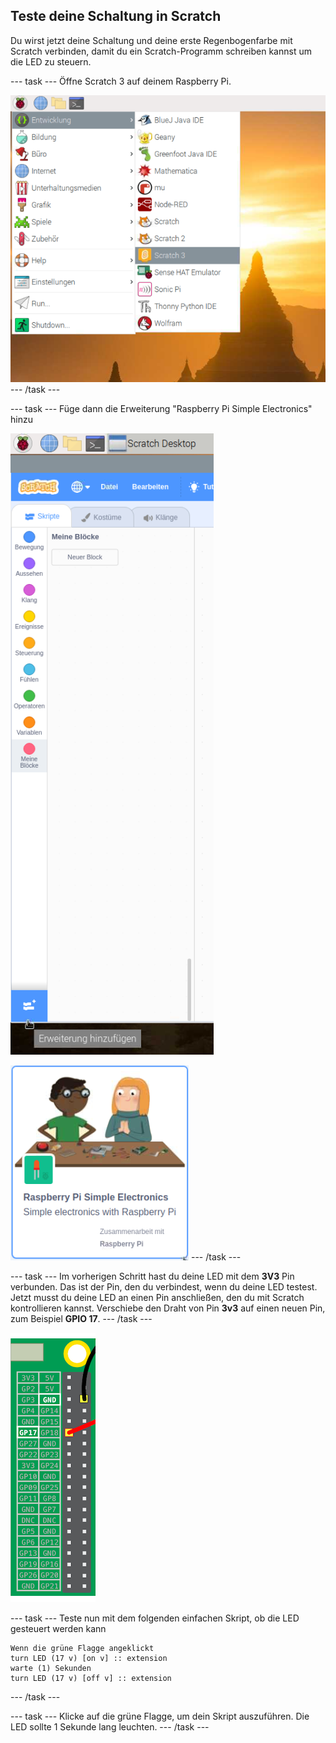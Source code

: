 ## Teste deine Schaltung in Scratch

Du wirst jetzt deine Schaltung und deine erste Regenbogenfarbe mit Scratch verbinden, damit du ein Scratch-Programm schreiben kannst um die LED zu steuern.

\--- task \--- Öffne Scratch 3 auf deinem Raspberry Pi.

![öffne Scratch](images/open-scratch.png) \--- /task \---

\--- task \--- Füge dann die Erweiterung "Raspberry Pi Simple Electronics" hinzu

![Erweiterung hinzufügen](images/add-extension.png)

![simple-electronics](images/simple-electronics.png) \--- /task \---

\--- task \--- Im vorherigen Schritt hast du deine LED mit dem **3V3** Pin verbunden. Das ist der Pin, den du verbindest, wenn du deine LED testest. Jetzt musst du deine LED an einen Pin anschließen, den du mit Scratch kontrollieren kannst. Verschiebe den Draht von Pin **3v3** auf einen neuen Pin, zum Beispiel **GPIO 17**. \--- /task \---

![Pin wechseln](images/movepin.png)

\--- task \--- Teste nun mit dem folgenden einfachen Skript, ob die LED gesteuert werden kann

```blocks3
Wenn die grüne Flagge angeklickt
turn LED (17 v) [on v] :: extension
warte (1) Sekunden
turn LED (17 v) [off v] :: extension
```

\--- /task \---

\--- task \--- Klicke auf die grüne Flagge, um dein Skript auszuführen. Die LED sollte 1 Sekunde lang leuchten. \--- /task \---